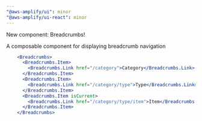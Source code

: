 ```yaml
---
"@aws-amplify/ui": minor
"@aws-amplify/ui-react": minor
---
```


New component: Breadcrumbs!

A composable component for displaying breadcrumb navigation

```jsx
    <Breadcrumbs>
      <Breadcrumbs.Item>
        <Breadcrumbs.Link href="/category">Category</Breadcrumbs.Link>
      </Breadcrumbs.Item>
      <Breadcrumbs.Item>
        <Breadcrumbs.Link href="/category/type">Type</Breadcrumbs.Link>
      </Breadcrumbs.Item>
      <Breadcrumbs.Item isCurrent>
        <Breadcrumbs.Link href="/category/type/item">Item</Breadcrumbs.Link>
      </Breadcrumbs.Item>
    </Breadcrumbs>
```
